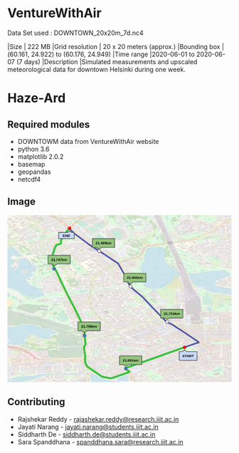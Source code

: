 # VentureWithAir
Data Set used :
DOWNTOWN_20x20m_7d.nc4
	
|Size 	         | 222 MB
|Grid resolution |	20 x 20 meters (approx.)
|Bounding box 	 |(60.161, 24.922) to (60.176, 24.949)
|Time range 	   |2020-06-01 to 2020-06-07 (7 days)
|Description 	   |Simulated measurements and upscaled meteorological data for downtown Helsinki during one week.
# Haze-Ard

## Required modules
* DOWNTOWM data from VentureWithAir website
* python 3.6
* matplotlib 2.0.2
* basemap
* geopandas
* netcdf4 

## Image
![Map of the paths](map.png)

## Contributing
* Rajshekar Reddy - rajashekar.reddy@research.iiit.ac.in
* Jayati Narang - jayati.narang@students.iiit.ac.in
* Siddharth De - siddharth.de@students.iiit.ac.in
* Sara Spanddhana - spanddhana.sara@research.iiit.ac.in
